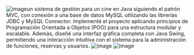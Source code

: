 ![image](https://github.com/user-attachments/assets/27620e68-bbf8-4832-aece-0cf1c6496fbe)un sistema de gestión para un cine en Java siguiendo el patrón MVC, con conexión a una base de datos MySQL utilizando las librerías JDBC y MySQL Connector. 
Implementé el proyecto aplicando principios de Programación Orientada a Objetos (POO) para una estructura modular y escalable. Además, diseñé una interfaz gráfica completa con Java Swing, 
permitiendo una interacción intuitiva con el sistema para la administración de funciones, reservas y usuarios.
![image](https://github.com/user-attachments/assets/aee4ec22-5a3d-413e-955a-846fd60ace17)
![image](https://github.com/user-attachments/assets/8fb39897-24a9-4105-a9b6-70451c70f58c)


